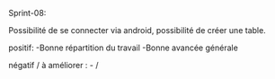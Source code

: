 Sprint-08:

Possibilité de se connecter via android, possibilité de créer une table.

positif:
	-Bonne répartition du travail
	-Bonne avancée générale

négatif / à améliorer :
	- /
